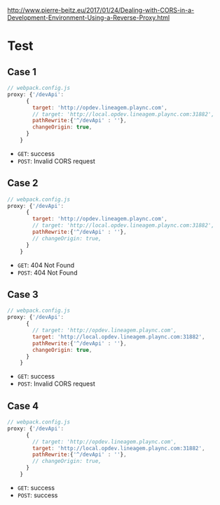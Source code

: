 http://www.pierre-beitz.eu/2017/01/24/Dealing-with-CORS-in-a-Development-Environment-Using-a-Reverse-Proxy.html

# Test

## Case 1 
```js
// webpack.config.js
proxy: {'/devApi':
      {
        target: 'http://opdev.lineagem.plaync.com',
        // target: 'http://local.opdev.lineagem.plaync.com:31882',
        pathRewrite:{'^/devApi' : ''},
        changeOrigin: true,
      }
    }
```

- `GET`: success
- `POST`: Invalid CORS request 


## Case 2
```js
// webpack.config.js
proxy: {'/devApi':
      {
        target: 'http://opdev.lineagem.plaync.com',
        // target: 'http://local.opdev.lineagem.plaync.com:31882',
        pathRewrite:{'^/devApi' : ''},
        // changeOrigin: true,
      }
    }
```

- `GET`: 404 Not Found
- `POST`: 404 Not Found

## Case 3
```js
// webpack.config.js
proxy: {'/devApi':
      {
        // target: 'http://opdev.lineagem.plaync.com',
        target: 'http://local.opdev.lineagem.plaync.com:31882',
        pathRewrite:{'^/devApi' : ''},
        changeOrigin: true,
      }
    }
```

- `GET`: success
- `POST`: Invalid CORS request

## Case 4
```js
// webpack.config.js
proxy: {'/devApi':
      {
        // target: 'http://opdev.lineagem.plaync.com',
        target: 'http://local.opdev.lineagem.plaync.com:31882',
        pathRewrite:{'^/devApi' : ''},
        // changeOrigin: true,
      }
    }
```

- `GET`: success
- `POST`: success
